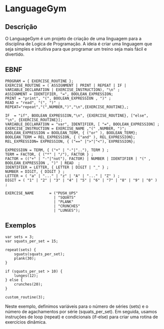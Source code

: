 # LanguageGym

## Descrição
O LanguageGym é um projeto de criação de uma linguagem para a disciplina de Logica de Programação. A ideia é criar uma linguagem que seja simples e intuitiva para que programar um treino seja mais fácil e divertido.


## EBNF
```
PROGRAM = { EXERCISE_ROUTINE };
EXERCISE_ROUTINE = ( ASSIGNMENT | PRINT | REPEAT | IF | VARIABLE_DECLARATION | EXERCISE_INSTRUCTION), "\n" ;
ASSIGNMENT = IDENTIFIER, "=", BOOLEAN_EXPRESSION;
PRINT = "print", "(", BOOLEAN_EXPRESSION , ")" ;
READ = "read", "(", ")" ;
REPEAT="repeat","(",NUMBER,")","\n",{EXERCISE_ROUTINE},;

IF  = "if", BOOLEAN_EXPRESSION,"\n", {EXERCISE_ROUTINE}, ["else", "\n", {EXERCISE_ROUTINE}];
VARIABLE_DECLARATION = "var", IDENTIFIER, [ "=", BOOLEAN_EXPRESSION] ;
EXERCISE_INSTRUCTION = EXERCISE_NAME ,"(" ,NUMBER, ")";
BOOLEAN_EXPRESSION = BOOLEAN_TERM, { ("or" ), BOOLEAN_TERM};
BOOLEAN_TERM = REL_EXPRESSION, { ("and" ), REL_EXPRESSION};
REL_EXPRESSION= EXPRESSION, { ("==" |">"|"<"), EXPRESSION};

EXPRESSION = TERM, { ("+" | "-"|".."), TERM } ;
TERM = FACTOR, { ("*" | "/"), FACTOR } ;
FACTOR = (("+" | "-"|"not"), FACTOR) | NUMBER | IDENTIFIER | "(" , BOOLEAN_EXPRESSION , ")" | READ  ;
IDENTIFIER = LETTER, { LETTER | DIGIT | "_" } ;
NUMBER = DIGIT, { DIGIT } ;
LETTER = ( "a" | "..." | "z" | "A" | "..." | "Z" ) ;
DIGIT = ( "1" | "2" | "3" | "4" | "5" | "6" | "7" | "8" | "9" | "0" ) ; 

EXERCISE_NAME       = ("PUSH_UPS"
                      | "SQUATS"
                      | "PLANK"
                      | "CRUNCHES"
                      | "LUNGES");
```

## Exemplos
```
var sets = 3;
var squats_per_set = 15;

repeat(sets) {
    squats(squats_per_set);
    plank(30);
}

if (squats_per_set > 10) {
    lunges(12);
} else {
    crunches(20);
}

custom_routine(3);
```


Neste exemplo, definimos variáveis para o número de séries (sets) e o número de agachamentos por série (squats_per_set). Em seguida, usamos instruções de loop (repeat) e condicionais (if-else) para criar uma rotina de exercícios dinâmica.

